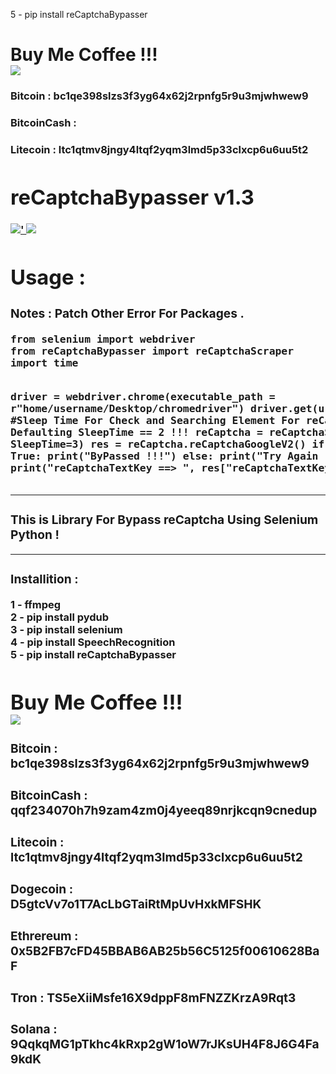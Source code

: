 
5 - pip install reCaptchaBypasser

<h1>
Buy Me Coffee !!!
<br>
<a href="https://t.me/CHANNEL_TERMUX_HACK">
<img src="https://img.shields.io/badge/-buy_me_a%C2%A0coffee-gray?logo=buy-me-a-coffee">
</a>
</h1>
<h3><b>Bitcoin : </b>bc1qe398slzs3f3yg64x62j2rpnfg5r9u3mjwhwew9</h3>
<h3><b>BitcoinCash : </b></h3>
<h3><b>Litecoin : </b>ltc1qtmv8jngy4ltqf2yqm3lmd5p33clxcp6u6uu5t2</h3>
<h3><b><h1>
reCaptchaBypasser v1.3
</h1>
<a href="https://python.org">
<img src="https://img.shields.io/badge/python-v3.8-blue">'
</a>
<a href="#">
<img src="https://img.shields.io/badge/platform-Linux%20%7C%20Windows%2010%20%7C%208.1%20%7C%207%20%7C-brown">
</a>
<p>
<h1>
Usage :
</h1>
<h3>
Notes : Patch Other Error For Packages .
</h3>
<pre>
from selenium import webdriver
from reCaptchaBypasser import reCaptchaScraper
import time

driver = webdriver.chrome(executable_path = r"home/username/Desktop/chromedriver")
driver.get(url)
time.sleep(5)
#Sleep Time For Check and Searching Element For reCaptcha Scraping & Defaulting SleepTime == 2 !!!
reCaptcha = reCaptchaScraper(driver, SleepTime=3)
res = reCaptcha.reCaptchaGoogleV2()
if res["Response"] == True:
   print("ByPassed !!!")
else:
     print("Try Again !!!")
print("reCaptchaTextKey ==> ", res["reCaptchaTextKey"])
</pre>
<hr>
<h3>
This is Library  For Bypass reCaptcha Using Selenium Python !
</h3>
<hr>
<h3>
Installition :
</h3>

1 - ffmpeg
<br>
2 - pip install pydub
<br>
3 - pip install selenium
<br>
4 - pip install SpeechRecognition
<br>
5 - pip install reCaptchaBypasser

<h1>
Buy Me Coffee !!!
<br>
<a href="https://t.me/CHANNEL_TERMUX_HACK">
<img src="https://img.shields.io/badge/-buy_me_a%C2%A0coffee-gray?logo=buy-me-a-coffee">
</a>
</h1>
<h3><b>Bitcoin : </b>bc1qe398slzs3f3yg64x62j2rpnfg5r9u3mjwhwew9</h3>
<h3><b>BitcoinCash : </b>qqf234070h7h9zam4zm0j4yeeq89nrjkcqn9cnedup</h3>
<h3><b>Litecoin : </b>ltc1qtmv8jngy4ltqf2yqm3lmd5p33clxcp6u6uu5t2</h3>
<h3><b>Dogecoin : </b>D5gtcVv7o1T7AcLbGTaiRtMpUvHxkMFSHK</h3>
<h3><b>Ethrereum : </b>0x5B2FB7cFD45BBAB6AB25b56C5125f00610628BaF</h3>
<h3><b>Tron : </b>TS5eXiiMsfe16X9dppF8mFNZZKrzA9Rqt3</h3>
<h3><b>Solana : </b>9QqkqMG1pTkhc4kRxp2gW1oW7rJKsUH4F8J6G4Fa9kdK</h3>
